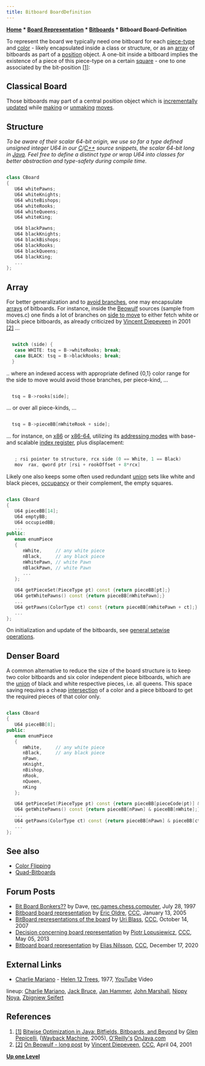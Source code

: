 ```yaml
---
title: Bitboard BoardDefinition
---
```

**[Home](Home "Home") * [Board Representation](Board_Representation "Board Representation") * [Bitboards](Bitboards "Bitboards") * Bitboard Board-Definition**

To represent the board we typically need one bitboard for each [piece-type](Pieces#PieceTypeCoding "Pieces") and [color](Color "Color") - likely encapsulated inside a class or structure, or as an [array](Array "Array") of bitboards as part of a [position](Chess_Position "Chess Position") object. A one-bit inside a bitboard implies the existence of a piece of this piece-type on a certain [square](Squares "Squares") - one to one associated by the bit-position <a id="cite-note-1" href="#cite-ref-1">[1]</a>:

## Classical Board

Those bitboards may part of a central position object which is [incrementally updated](Incremental_Updates "Incremental Updates") while [making](Make_Move "Make Move") or [unmaking](Unmake_Move "Unmake Move") [moves](Moves "Moves").

## [](http://www.onjava.com/pub/a/onjava/2005/02/02/bitsets.html?page=2) Structure

*To be aware of their scalar 64-bit origin, we use so far a type defined unsigned integer U64 in our [C](C "C")/[C++](Cpp "Cpp") source snippets, the scalar 64-bit long in [Java](Java "Java"). Feel free to define a distinct type or wrap U64 into classes for better abstraction and type-safety during compile time.*

```C++

class CBoard
{
   U64 whitePawns;
   U64 whiteKnights;
   U64 whiteBishops;
   U64 whiteRooks;
   U64 whiteQueens;
   U64 whiteKing;

   U64 blackPawns;
   U64 blackKnights;
   U64 blackBishops;
   U64 blackRooks;
   U64 blackQueens;
   U64 blackKing;
   ...
};

```

## Array

For better generalization and to [avoid branches](Avoiding_Branches "Avoiding Branches"), one may encapsulate [arrays](Array "Array") of bitboards. For instance, inside the [Beowulf](Beowulf "Beowulf") sources (sample from moves.c) one finds a lot of branches on [side to move](Side_to_move "Side to move") to either fetch white or black piece bitboards, as already criticized by [Vincent Diepeveen](Vincent_Diepeveen "Vincent Diepeveen") in 2001 <a id="cite-note-2" href="#cite-ref-2">[2]</a> ...

```C++

  switch (side) {
   case WHITE: tsq = B->whiteRooks; break;
   case BLACK: tsq = B->blackRooks; break;
  }

```

.. where an indexed access with appropriate defined {0,1} color range for the side to move would avoid those branches, per piece-kind, ...

```C++

  tsq = B->rooks[side];

```

... or over all piece-kinds, ...

```C++

  tsq = B->pieceBB[nWhiteRook + side];

```

... for instance, on [x86](X86 "X86") or [x86-64](X86-64 "X86-64"), utilizing its [addressing modes](https://en.wikipedia.org/wiki/X86#Addressing_modes) with base- and scalable [index register](https://en.wikipedia.org/wiki/Index_register), plus displacement:

```C++

   ; rsi pointer to structure, rcx side (0 == White, 1 == Black)
   mov  rax, qword ptr [rsi + rookOffset + 8*rcx] 

```

Likely one also keeps some often used redundant [union](General_Setwise_Operations#Union "General Setwise Operations") sets like white and black pieces, [occupancy](Occupancy "Occupancy") or their complement, the empty squares.

```C++

class CBoard
{
   U64 pieceBB[14];
   U64 emptyBB;
   U64 occupiedBB;
   ...
public:
   enum enumPiece
   {
      nWhite,     // any white piece
      nBlack,     // any black piece
      nWhitePawn, // white Pawn
      nBlackPawn, // white Pawn
      ...
   };

   U64 getPieceSet(PieceType pt) const {return pieceBB[pt];}
   U64 getWhitePawns() const {return pieceBB[nWhitePawn];}
   ...
   U64 getPawns(ColorType ct) const {return pieceBB[nWhitePawn + ct];}
   ...
};

```

On initialization and update of the bitboards, see [general setwise operations](General_Setwise_Operations#UpdateByMove "General Setwise Operations").

## Denser Board

A common alternative to reduce the size of the board structure is to keep two color bitboards and six color independent piece bitboards, which are the [union](General_Setwise_Operations#Union "General Setwise Operations") of black and white respective pieces, i.e. all queens. This space saving requires a cheap [intersection](General_Setwise_Operations#Intersection "General Setwise Operations") of a color and a piece bitboard to get the required pieces of that color only.

```C++

class CBoard
{
   U64 pieceBB[8];
public:
   enum enumPiece
   {
      nWhite,     // any white piece
      nBlack,     // any black piece
      nPawn,
      nKnight,
      nBishop,
      nRook,
      nQueen,
      nKing
   };

   U64 getPieceSet(PieceType pt) const {return pieceBB[pieceCode(pt)] & pieceBB[colorCode(pt)];}
   U64 getWhitePawns() const {return pieceBB[nPawn] & pieceBB[nWhite];}
   ...
   U64 getPawns(ColorType ct) const {return pieceBB[nPawn] & pieceBB[ct];}
   ...
};

```

## See also

- [Color Flipping](Color_Flipping "Color Flipping")
- [Quad-Bitboards](Quad-Bitboards "Quad-Bitboards")

## Forum Posts

- [Bit Board Bonkers??](http://groups.google.com/group/rec.games.chess.computer/browse_frm/thread/834fa3c273fafffe/cab7c12ea99e9a35) by Dave, [rec.games.chess.computer](Computer_Chess_Forums "Computer Chess Forums"), July 28, 1997
- [Bitboard board representation](https://www.stmintz.com/ccc/index.php?id=405590) by [Eric Oldre](Eric_Oldre "Eric Oldre"), [CCC](CCC "CCC"), January 13, 2005
- [BitBoard representations of the board](http://www.talkchess.com/forum/viewtopic.php?t=17138) by [Uri Blass](Uri_Blass "Uri Blass"), [CCC](CCC "CCC"), October 14, 2007
- [Decision concerning board representation](http://www.talkchess.com/forum/viewtopic.php?t=47917) by [Piotr Lopusiewicz](index.php?title=Piotr_Lopusiewicz&action=edit&redlink=1 "Piotr Lopusiewicz (page does not exist)"), [CCC](CCC "CCC"), May 05, 2013
- [Bitboard board representation](http://www.talkchess.com/forum3/viewtopic.php?f=7&t=76083) by [Elias Nilsson](index.php?title=Elias_Nilsson&action=edit&redlink=1 "Elias Nilsson (page does not exist)"), [CCC](CCC "CCC"), December 17, 2020

## External Links

- [Charlie Mariano](Category:Charlie_Mariano "Category:Charlie Mariano") - [Helen 12 Trees](https://www.discogs.com/de/Charlie-Mariano-Helen-12-Trees/release/2532764), 1977, [YouTube](https://en.wikipedia.org/wiki/YouTube) Video

lineup: [Charlie Mariano](Category:Charlie_Mariano "Category:Charlie Mariano"), [Jack Bruce](Category:Jack_Bruce "Category:Jack Bruce"), [Jan Hammer](Category:Jan_Hammer "Category:Jan Hammer"), [John Marshall](Category:John_Marshall "Category:John Marshall"), [Nippy Noya](Category:Nippy_Noya "Category:Nippy Noya"), [Zbigniew Seifert](Category:Zbigniew_Seifert "Category:Zbigniew Seifert")

## References

1. <a id="cite-ref-1" href="#cite-note-1">[1]</a> [Bitwise Optimization in Java: Bitfields, Bitboards, and Beyond](https://web.archive.org/web/20060316100407/http://www.onjava.com/pub/a/onjava/2005/02/02/bitsets.html?page=2) by [Glen Pepicelli](Glen_Pepicelli "Glen Pepicelli"), ([Wayback Machine](https://en.wikipedia.org/wiki/Wayback_Machine), 2005), [O'Reilly's](https://en.wikipedia.org/wiki/O%27Reilly_Media) [OnJava.com](https://web.archive.org/web/20050203015229/http://onjava.com/)
1. <a id="cite-ref-2" href="#cite-note-2">[2]</a> [On Beowulf - long post](https://www.stmintz.com/ccc/index.php?id=173418) by [Vincent Diepeveen](Vincent_Diepeveen "Vincent Diepeveen"), [CCC](CCC "CCC"), April 04, 2001

**[Up one Level](Bitboards "Bitboards")**


